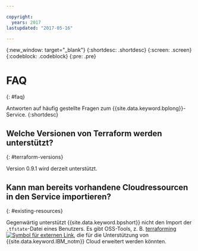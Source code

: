 ```yaml
---

copyright:
  years: 2017
lastupdated: "2017-05-16"

---
```


{:new_window: target="_blank"}
{:shortdesc: .shortdesc}
{:screen: .screen}
{:codeblock: .codeblock}
{:pre: .pre}


# FAQ
{: #faq}

Antworten auf häufig gestellte Fragen zum {{site.data.keyword.bplong}}-Service.
{:shortdesc}

## Welche Versionen von Terraform werden unterstützt?
{: #terraform-versions}

Version 0.9.1 wird derzeit unterstützt. 

## Kann man bereits vorhandene Cloudressourcen in den Service importieren?
{: #existing-resources}

 Gegenwärtig unterstützt {{site.data.keyword.bpshort}} nicht den Import der `.tfstate`-Datei eines Benutzers. Es gibt OSS-Tools, z. B. <a href="https://github.com/dtan4/terraforming">terraforming <img src="../../icons/launch-glyph.svg" alt="Symbol für externen Link"></a>, die für die Unterstützung von {{site.data.keyword.IBM_notm}} Cloud erweitert werden könnten.
